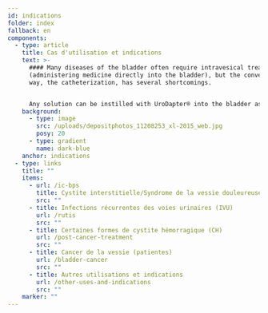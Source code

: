 ```yaml
---
id: indications
folder: index
fallback: en
components:
  - type: article
    title: Cas d'utilisation et indications
    text: >-
      #### Many diseases of the bladder often require intravesical treatment
      (administering medicine directly into the bladder), but the conventional
      way, the catheterization, has several shortcomings.


      Any solution can be instilled with UroDapter® into the bladder assuming it has no adverse effect on the nearby tissues or organs. The device can be applied in the therapy of the following conditions:
    background:
      - type: image
        src: /uploads/depositphotos_11208253_xl-2015_web.jpg
        posy: 20
      - type: gradient
        name: dark-blue
    anchor: indications
  - type: links
    title: ""
    items:
      - url: /ic-bps
        title: Cystite interstitielle/Syndrome de la vessie douleureuse (CI/SVD)
        src: ""
      - title: Infections récurrentes des voies urinaires (IVU)
        url: /rutis
        src: ""
      - title: Certaines formes de cystite hémorragique (CH)
        url: /post-cancer-treatment
        src: ""
      - title: Cancer de la vessie (patientes)
        url: /bladder-cancer
        src: ""
      - title: Autres utilisations et indications
        url: /other-uses-and-indications
        src: ""
    marker: ""
---
```

